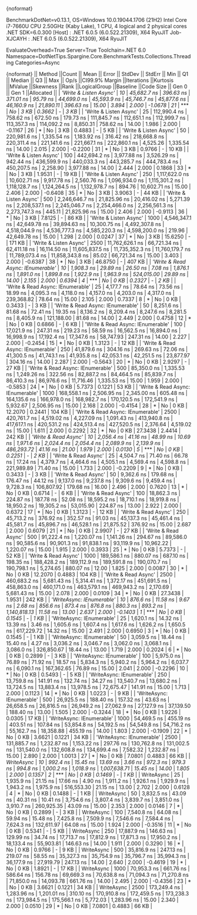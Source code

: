 {noformat}

BenchmarkDotNet=v0.13.1, OS=Windows 10.0.19044.1706 (21H2)
Intel Core i7-7660U CPU 2.50GHz (Kaby Lake), 1 CPU, 4 logical and 2 physical cores
.NET SDK=6.0.300
  [Host]     : .NET 6.0.5 (6.0.522.21309), X64 RyuJIT
  Job-XJCAYH : .NET 6.0.5 (6.0.522.21309), X64 RyuJIT

EvaluateOverhead=True  Server=True  Toolchain=.NET 6.0  
Namespace=DotNetTips.Spargine.Core.BenchmarkTests.Collections.Threading  Categories=Async  

{noformat}
||                           Method ||Count ||           Mean ||       Error ||      StdDev ||      StdErr ||            Min ||             Q1 ||         Median ||             Q3 ||            Max ||        Op/s ||CI99.9% Margin ||Iterations ||Kurtosis ||MValue ||Skewness ||Rank ||LogicalGroup ||Baseline ||Code Size ||  Gen 0 || Gen 1 ||Allocated ||
|            *'Write & Listen Async'* |    *10* |     *45,682.7 ns* |    *396.63 ns* |    *371.01 ns* |     *95.79 ns* |     *44,699.0 ns* |     *45,593.9 ns* |     *45,746.7 ns* |     *45,877.6 ns* |     *46,160.9 ns* |    *21,890.11* |      *396.63 ns* |      *15.00* |    *3.894* |  *2.000* |  *-1.0678* |   *21* |            *** |       *No* |      *3 KB* |  *0.3662* |      *-* |      *3 KB* |
|            'Write & Listen Async' |    25 |    112,990.4 ns |    758.62 ns |    672.50 ns |    179.73 ns |    111,845.7 ns |    112,651.1 ns |    112,999.7 ns |    113,357.3 ns |    114,092.2 ns |     8,850.31 |      758.62 ns |      14.00 |    1.986 |  2.000 |  -0.1167 |   26 |            * |       No |      3 KB |  0.4883 |      - |      5 KB |
|            'Write & Listen Async' |    50 |    220,981.6 ns |  1,335.54 ns |  1,183.92 ns |    316.42 ns |    218,668.8 ns |    220,311.4 ns |    221,141.6 ns |    221,667.1 ns |    222,860.1 ns |     4,525.26 |    1,335.54 ns |      14.00 |    2.015 |  2.000 |  -0.2200 |   31 |            * |       No |      3 KB |  0.9766 |      - |     10 KB |
|            'Write & Listen Async' |   100 |    442,694.2 ns |  3,977.88 ns |  3,526.29 ns |    942.44 ns |    436,599.9 ns |    440,033.3 ns |    443,285.7 ns |    444,783.4 ns |    450,207.5 ns |     2,258.90 |    3,977.88 ns |      14.00 |    2.444 |  2.000 |   0.1868 |   33 |            * |       No |      3 KB |  1.9531 |      - |     19 KB |
|            'Write & Listen Async' |   250 |  1,117,622.0 ns | 10,602.71 ns |  9,917.78 ns |  2,560.76 ns |  1,096,934.0 ns |  1,115,301.2 ns |  1,118,128.7 ns |  1,124,264.5 ns |  1,132,978.7 ns |       894.76 |   10,602.71 ns |      15.00 |    2.406 |  2.000 |  -0.6408 |   35 |            * |       No |      3 KB |  3.9063 |      - |     44 KB |
|            'Write & Listen Async' |   500 |  2,246,646.7 ns | 21,825.96 ns | 20,416.02 ns |  5,271.39 ns |  2,208,537.1 ns |  2,245,046.7 ns |  2,254,466.0 ns |  2,256,561.3 ns |  2,273,747.3 ns |       445.11 |   21,825.96 ns |      15.00 |    2.406 |  2.000 |  -0.9113 |   36 |            * |       No |      3 KB |  7.8125 |      - |     86 KB |
|            'Write & Listen Async' |  1000 |  4,546,347.1 ns | 42,649.78 ns | 39,894.63 ns | 10,300.75 ns |  4,492,307.8 ns |  4,518,044.9 ns |  4,536,777.3 ns |  4,585,220.3 ns |  4,598,200.0 ns |       219.96 |   42,649.78 ns |      15.00 |    1.298 |  2.000 |   0.0247 |   37 |            * |       No |      3 KB | 15.6250 |      - |    171 KB |
|            'Write & Listen Async' |  2500 | 11,762,626.1 ns | 66,721.34 ns | 62,411.18 ns | 16,114.50 ns | 11,605,837.5 ns | 11,735,352.3 ns | 11,760,179.7 ns | 11,789,073.4 ns | 11,858,343.8 ns |        85.02 |   66,721.34 ns |      15.00 |    3.403 |  2.000 |  -0.6387 |   38 |            * |       No |      3 KB | 46.8750 |      - |    407 KB |
| *'Write & Read Async: IEnumerable'* |    *10* |      *1,908.3 ns* |     *29.89 ns* |     *26.50 ns* |      *7.08 ns* |      *1,876.1 ns* |      *1,891.0 ns* |      *1,899.8 ns* |      *1,922.9 ns* |      *1,963.9 ns* |   *524,015.00* |       *29.89 ns* |      *14.00* |    *2.155* |  *2.000* |   *0.6394* |    *4* |            *** |       *No* |      *0 KB* |  *0.2327* |      *-* |      *2 KB* |
| 'Write & Read Async: IEnumerable' |    25 |      4,177.7 ns |     78.64 ns |     73.56 ns |     18.99 ns |      4,095.3 ns |      4,118.0 ns |      4,157.0 ns |      4,203.0 ns |      4,317.0 ns |   239,368.82 |       78.64 ns |      15.00 |    2.105 |  2.000 |   0.7337 |    8 |            * |       No |      0 KB |  0.3433 |      - |      3 KB |
| 'Write & Read Async: IEnumerable' |    50 |      8,251.6 ns |     81.68 ns |     72.41 ns |     19.35 ns |      8,136.2 ns |      8,209.4 ns |      8,247.6 ns |      8,281.5 ns |      8,405.9 ns |   121,188.00 |       81.68 ns |      14.00 |    2.449 |  2.000 |   0.4758 |   12 |            * |       No |      0 KB |  0.6866 |      - |      6 KB |
| 'Write & Read Async: IEnumerable' |   100 |     17,021.9 ns |    247.31 ns |    219.23 ns |     58.59 ns |     16,562.5 ns |     16,894.0 ns |     16,998.9 ns |     17,192.4 ns |     17,347.6 ns |    58,747.93 |      247.31 ns |      14.00 |    2.227 |  2.000 |  -0.2454 |   15 |            * |       No |      0 KB |  1.3123 |      - |     12 KB |
| 'Write & Read Async: IEnumerable' |   250 |     41,879.6 ns |    304.16 ns |    269.63 ns |     72.06 ns |     41,300.5 ns |     41,743.1 ns |     41,935.8 ns |     42,053.1 ns |     42,251.5 ns |    23,877.97 |      304.16 ns |      14.00 |    2.287 |  2.000 |  -0.5643 |   20 |            * |       No |      0 KB |  2.9297 |      - |     27 KB |
| 'Write & Read Async: IEnumerable' |   500 |     85,350.0 ns |  1,335.53 ns |  1,249.26 ns |    322.56 ns |     82,887.2 ns |     84,464.5 ns |     85,839.7 ns |     86,410.3 ns |     86,976.6 ns |    11,716.46 |    1,335.53 ns |      15.00 |    1.959 |  2.000 |  -0.5853 |   24 |            * |       No |      0 KB |  5.7373 | 0.1221 |     53 KB |
| 'Write & Read Async: IEnumerable' |  1000 |    168,558.1 ns |  2,506.95 ns |  2,345.00 ns |    605.48 ns |    164,135.6 ns |    166,978.0 ns |    168,982.7 ns |    170,120.5 ns |    172,541.9 ns |     5,932.67 |    2,506.95 ns |      15.00 |    2.168 |  2.000 |  -0.4154 |   28 |            * |       No |      0 KB | 12.2070 | 0.2441 |    104 KB |
| 'Write & Read Async: IEnumerable' |  2500 |    420,761.7 ns |  4,519.02 ns |  4,227.09 ns |  1,091.43 ns |    413,940.8 ns |    417,617.1 ns |    420,531.2 ns |    424,513.4 ns |    427,520.5 ns |     2,376.64 |    4,519.02 ns |      15.00 |    1.611 |  2.000 |   0.2292 |   32 |            * |       No |      0 KB | 27.3438 | 2.4414 |    242 KB |
|              *'Write & Read Async'* |    *10* |      *2,056.4 ns* |     *41.16 ns* |     *48.99 ns* |     *10.69 ns* |      *1,971.6 ns* |      *2,024.4 ns* |      *2,054.4 ns* |      *2,089.9 ns* |      *2,139.9 ns* |   *486,293.72* |       *41.16 ns* |      *21.00* |    *1.979* |  *2.000* |   *0.0130* |    *5* |            *** |       *No* |      *0 KB* |  *0.2251* |      *-* |      *2 KB* |
|              'Write & Read Async' |    25 |      4,504.7 ns |     71.40 ns |     66.78 ns |     17.24 ns |      4,379.7 ns |      4,464.6 ns |      4,505.1 ns |      4,569.4 ns |      4,598.8 ns |   221,989.89 |       71.40 ns |      15.00 |    1.733 |  2.000 |  -0.2209 |    9 |            * |       No |      0 KB |  0.3433 |      - |      3 KB |
|              'Write & Read Async' |    50 |      9,362.6 ns |    179.68 ns |    176.47 ns |     44.12 ns |      9,137.0 ns |      9,237.8 ns |      9,309.6 ns |      9,459.4 ns |      9,728.3 ns |   106,807.92 |      179.68 ns |      16.00 |    2.496 |  2.000 |   0.7620 |   13 |            * |       No |      0 KB |  0.6714 |      - |      6 KB |
|              'Write & Read Async' |   100 |     18,862.3 ns |    224.87 ns |    187.78 ns |     52.08 ns |     18,595.2 ns |     18,710.1 ns |     18,919.8 ns |     18,950.2 ns |     19,305.2 ns |    53,015.90 |      224.87 ns |      13.00 |    2.922 |  2.000 |   0.6372 |   17 |            * |       No |      0 KB |  1.3123 |      - |     12 KB |
|              'Write & Read Async' |   250 |     45,713.2 ns |    376.92 ns |    352.57 ns |     91.03 ns |     45,137.3 ns |     45,461.4 ns |     45,581.7 ns |     45,896.7 ns |     46,528.1 ns |    21,875.52 |      376.92 ns |      15.00 |    2.687 |  2.000 |   0.6079 |   21 |            * |       No |      0 KB |  2.9907 |      - |     27 KB |
|              'Write & Read Async' |   500 |     91,222.4 ns |  1,220.07 ns |  1,141.26 ns |    294.67 ns |     89,586.0 ns |     90,585.6 ns |     90,901.3 ns |     91,838.1 ns |     93,119.9 ns |    10,962.22 |    1,220.07 ns |      15.00 |    1.915 |  2.000 |   0.3933 |   25 |            * |       No |      0 KB |  5.7373 |      - |     52 KB |
|              'Write & Read Async' |  1000 |    189,586.1 ns |    880.07 ns |    687.10 ns |    198.35 ns |    188,428.2 ns |    189,112.9 ns |    189,591.8 ns |    190,070.7 ns |    190,798.1 ns |     5,274.65 |      880.07 ns |      12.00 |    1.825 |  2.000 |   0.0087 |   30 |            * |       No |      0 KB | 12.2070 | 0.4883 |    104 KB |
|              'Write & Read Async' |  2500 |    460,683.2 ns |  5,681.43 ns |  5,314.41 ns |  1,372.17 ns |    451,691.5 ns |    458,863.0 ns |    460,171.0 ns |    463,579.1 ns |    469,943.2 ns |     2,170.69 |    5,681.43 ns |      15.00 |    2.078 |  2.000 |   0.0109 |   34 |            * |       No |      0 KB | 27.3438 | 1.9531 |    242 KB |
|         *'WriteAsync: IEnumerable'* |    *10* |        *876.6 ns* |     *11.58 ns* |      *9.67 ns* |      *2.68 ns* |        *856.6 ns* |        *873.4 ns* |        *876.8 ns* |        *880.3 ns* |        *893.2 ns* | *1,140,818.13* |       *11.58 ns* |      *13.00* |    *2.637* |  *2.000* |  *-0.1403* |    *1* |            *** |       *No* |      *0 KB* |  *0.1545* |      *-* |      *1 KB* |
|         'WriteAsync: IEnumerable' |    25 |      1,620.1 ns |     14.32 ns |     13.39 ns |      3.46 ns |      1,605.6 ns |      1,607.4 ns |      1,617.6 ns |      1,626.2 ns |      1,650.5 ns |   617,229.72 |       14.32 ns |      15.00 |    2.491 |  2.000 |   0.6950 |    3 |            * |       No |      0 KB |  0.1545 |      - |      1 KB |
|         'WriteAsync: IEnumerable' |    50 |      3,059.5 ns |     18.44 ns |     15.40 ns |      4.27 ns |      3,036.2 ns |      3,046.7 ns |      3,062.0 ns |      3,068.1 ns |      3,086.0 ns |   326,850.67 |       18.44 ns |      13.00 |    1.719 |  2.000 |   0.2024 |    6 |            * |       No |      0 KB |  0.2899 |      - |      3 KB |
|         'WriteAsync: IEnumerable' |   100 |      5,975.0 ns |     76.89 ns |     71.92 ns |     18.57 ns |      5,834.3 ns |      5,940.2 ns |      5,964.2 ns |      6,037.7 ns |      6,090.1 ns |   167,362.65 |       76.89 ns |      15.00 |    2.041 |  2.000 |  -0.2296 |   10 |            * |       No |      0 KB |  0.5493 |      - |      5 KB |
|         'WriteAsync: IEnumerable' |   250 |     13,759.8 ns |    141.91 ns |    132.74 ns |     34.27 ns |     13,540.7 ns |     13,680.2 ns |     13,724.5 ns |     13,883.4 ns |     13,978.5 ns |    72,675.47 |      141.91 ns |      15.00 |    1.713 |  2.000 |   0.1123 |   14 |            * |       No |      0 KB |  1.0223 |      - |      9 KB |
|         'WriteAsync: IEnumerable' |   500 |     26,925.5 ns |    188.40 ns |    157.32 ns |     43.63 ns |     26,658.5 ns |     26,816.5 ns |     26,949.2 ns |     27,062.9 ns |     27,127.9 ns |    37,139.50 |      188.40 ns |      13.00 |    1.505 |  2.000 |  -0.3244 |   18 |            * |       No |      0 KB |  1.9226 | 0.0305 |     17 KB |
|         'WriteAsync: IEnumerable' |  1000 |     54,469.5 ns |    455.19 ns |    403.51 ns |    107.84 ns |     53,854.8 ns |     54,192.5 ns |     54,549.8 ns |     54,716.2 ns |     55,162.7 ns |    18,358.88 |      455.19 ns |      14.00 |    1.803 |  2.000 |  -0.1909 |   22 |            * |       No |      0 KB |  3.6621 | 0.1221 |     34 KB |
|         'WriteAsync: IEnumerable' |  2500 |    131,885.7 ns |  1,232.87 ns |  1,153.22 ns |    297.76 ns |    130,762.8 ns |    131,002.5 ns |    131,540.0 ns |    132,608.8 ns |    134,699.4 ns |     7,582.32 |    1,232.87 ns |      15.00 |    2.890 |  2.000 |   1.0013 |   27 |            * |       No |      0 KB |  7.0801 | 0.4883 |     66 KB |
|                        *WriteAsync* |    *10* |        *992.4 ns* |     *15.45 ns* |     *13.69 ns* |      *3.66 ns* |        *972.3 ns* |        *979.3 ns* |        *994.8 ns* |      *1,000.2 ns* |      *1,018.9 ns* | *1,007,638.71* |       *15.45 ns* |      *14.00* |    *1.805* |  *2.000* |   *0.1357* |    *2* |            *** |       *No* |      *0 KB* |  *0.1469* |      *-* |      *1 KB* |
|                        WriteAsync |    25 |      1,935.9 ns |     21.15 ns |     17.66 ns |      4.90 ns |      1,911.2 ns |      1,926.1 ns |      1,929.9 ns |      1,943.2 ns |      1,975.9 ns |   516,553.30 |       21.15 ns |      13.00 |    2.702 |  2.000 |   0.6128 |    4 |            * |       No |      0 KB |  0.1488 |      - |      1 KB |
|                        WriteAsync |    50 |      3,832.5 ns |     43.09 ns |     40.31 ns |     10.41 ns |      3,754.6 ns |      3,807.4 ns |      3,839.7 ns |      3,851.0 ns |      3,910.7 ns |   260,925.35 |       43.09 ns |      15.00 |    2.353 |  2.000 |   0.0146 |    7 |            * |       No |      0 KB |  0.2899 |      - |      3 KB |
|                        WriteAsync |   100 |      7,540.8 ns |     64.08 ns |     59.94 ns |     15.48 ns |      7,425.8 ns |      7,509.9 ns |      7,546.6 ns |      7,584.4 ns |      7,624.3 ns |   132,611.97 |       64.08 ns |      15.00 |    1.924 |  2.000 |  -0.3516 |   11 |            * |       No |      0 KB |  0.5341 |      - |      5 KB |
|                        WriteAsync |   250 |     17,887.9 ns |    146.63 ns |    129.99 ns |     34.74 ns |     17,713.7 ns |     17,812.9 ns |     17,871.3 ns |     17,950.2 ns |     18,133.4 ns |    55,903.81 |      146.63 ns |      14.00 |    1.911 |  2.000 |   0.3290 |   16 |            * |       No |      0 KB |  0.9766 |      - |      9 KB |
|                        WriteAsync |   500 |     35,816.9 ns |    247.13 ns |    219.07 ns |     58.55 ns |     35,327.3 ns |     35,754.9 ns |     35,796.7 ns |     35,994.3 ns |     36,177.9 ns |    27,919.79 |      247.13 ns |      14.00 |    2.640 |  2.000 |  -0.4619 |   19 |            * |       No |      0 KB |  1.8921 |      - |     17 KB |
|                        WriteAsync |  1000 |     70,953.3 ns |    661.76 ns |    586.64 ns |    156.78 ns |     69,669.3 ns |     70,638.8 ns |     71,094.3 ns |     71,270.8 ns |     71,850.0 ns |    14,093.78 |      661.76 ns |      14.00 |    2.495 |  2.000 |  -0.4356 |   23 |            * |       No |      0 KB |  3.6621 | 0.1221 |     34 KB |
|                        WriteAsync |  2500 |    173,249.4 ns |  1,283.96 ns |  1,201.01 ns |    310.10 ns |    170,910.8 ns |    172,459.5 ns |    173,238.3 ns |    173,984.5 ns |    175,566.1 ns |     5,772.03 |    1,283.96 ns |      15.00 |    2.340 |  2.000 |   0.0510 |   29 |            * |       No |      0 KB |  7.0801 | 0.4883 |     66 KB |

